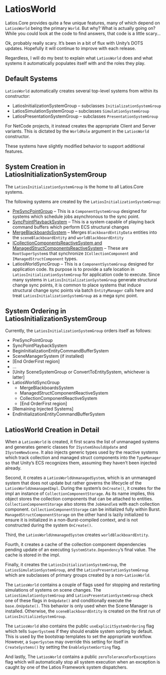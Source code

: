 # LatiosWorld

Latios.Core provides quite a few unique features, many of which depend on
`LatiosWorld` being the primary `World`. But why? What is actually going on?
While you could look at the code to find answers, that code is a little scary…

Ok, probably really scary. It’s been in a bit of flux with Unity’s DOTS updates.
Hopefully it will continue to improve with each release.

Regardless, I will do my best to explain what `LatiosWorld` does and what
systems it automatically populates itself with and the roles they play.

## Default Systems

`LatiosWorld` automatically creates several top-level systems from within its
constructor:

-   LatiosInitializationSystemGroup – subclasses `InitializationSystemGroup`
-   LatiosSimulationSystemGroup – subclasses `SimulationSystemGroup`
-   LatiosPresentationSystemGroup – subclasses `PresentationSystemGroup`

For NetCode projects, it instead creates the appropriate Client and Server
variants. This is dictated by the `WorldRole` argument in the `LatiosWorld`
constructor.

These systems have slightly modified behavior to support additional features.

## System Creation in LatiosInitializationSystemGroup

The `LatiosInitializationSystemGroup` is the home to all Latios.Core systems.

The following systems are created by the `LatiosInitializationSystemGroup`:

-   [PreSyncPointGroup](Custom%20Command%20Buffers%20and%20SyncPointPlaybackSystem.md)
    – This is a `ComponentSystemGroup` designed for systems which schedule jobs
    asynchronous to the sync point.
-   [SyncPointPlaybackSystem](Custom%20Command%20Buffers%20and%20SyncPointPlaybackSystem.md)
    – This is a system capable of playing back command buffers which perform ECS
    structural changes
-   [MergeBlackboardsSystem](Blackboard%20Entities.md) – Merges
    `BlackboardEntityData` entities into the `sceneBlackboardEntity` and
    `worldBlackboardEntity`
-   [ICollectionComponentsReactiveSystem and
    ManagedStructComponentsReactiveSystem](Collection%20and%20Managed%20Struct%20Components.md)
    – These are `RootSuperSystem`s that synchronize `ICollectionComponent` and
    `IManagedStructComponent` types.
-   LatiosWorldSyncGroup – This is a `ComponentSystemGroup` designed for
    application code. Its purpose is to provide a safe location in
    `LatiosInitializationSystemGroup` for application code to execute. Since
    many systems in `LatiosInitializationSystemGroup` generate structural change
    sync points, it is common to place systems that induce structural change
    sync points via batch `EntityManager` calls here and treat
    `LatiosInitializationSystemGroup` as a mega sync point.

## System Ordering in LatiosInitializationSystemGroup

Currently, the `LatiosInitializationSystemGroup` orders itself as follows:

-   PreSyncPointGroup
-   SyncPointPlaybackSystem
-   BeginInitializationEntityCommandBufferSystem
-   SceneManagerSystem (if installed)
-   [End OrderFirst region]
-   …
-   [Unity SceneSystemGroup or ConvertToEntitySystem, whichever is latter]
-   LatiosWorldSyncGroup
    -   MergeBlackboardsSystem
    -   ManagedStructComponentReactiveSystem
    -   CollectionComponentReactiveSystem
    -   [End OrderFirst region]
-   [Remaining Injected Systems]
-   EndInitializationEntityCommandBufferSystem

## LatiosWorld Creation in Detail

When a `LatiosWorld` is created, it first scans the list of unmanaged systems
and generates generic classes for `ISystemShouldUpdate` and `ISystemNewScene`.
It also injects generic types used by the reactive systems which track
collection and managed struct components into the `TypeManager` so that Unity’s
ECS recognizes them, assuming they haven’t been injected already.

Second, it creates a `LatiosWorldUnmanagedSystem`, which is an unmanaged system
that does not update but rather governs the lifecycle of the
`LatiosWorldUnmanagedImpl`. During the system’s `OnCreate()`, it creates for the
impl an instance of `CollectionComponentStorage`. As its name implies, this
object stores the collection components that can be attached to entities.
`CollectionComponentStorage` also stores the `JobHandle`s with each collection
component. `CollectionComponentStorage` can be initialized fully within Burst.
`ManagedStructComponentStorage` on the other hand is lazily initialized to
ensure it is initialized in a non-Burst-compiled context, and is not constructed
during the system `OnCreate()`.

Third, the `LatiosWorldUnmanagedSystem` creates `worldBlackboardEntity`.

Fourth, it creates a cache of the collection component dependencies pending
update of an executing `SystemState.Dependency`’s final value. The cache is
stored in the impl.

Finally, it creates the `LatiosInitializationSystemGroup`, the
`LatiosSimulationSystemGroup`, and the `LatiosPresentationSystemGroup` which are
subclasses of primary groups created by a non-`LatiosWorld`.

The `LatiosWorld` contains a couple of flags used for stopping and restarting
simulations of systems on scene changes. The `LatiosSimulationSystemGroup` and
`LatiosPresentationSystemGroup` check one of these flags in `OnUpdate()` and
conditionally execute the `base.OnUpdate()`. This behavior is only used when the
Scene Manager is installed. Otherwise, the `sceneBlackboardEntity` is created on
the first run of `LatiosInitializeSystemGroup`.

The `LatiosWorld` also contains the public `useExplicitSystemOrdering` flag
which tells `SuperSystem`s if they should enable system sorting by default. This
is used by the bootstrap templates to set the appropriate workflow. However, a
`SuperSystem` may override this setting for itself in `CreateSystems()` by
setting the `EnableSystemSorting` flag.

And lastly, The `LatiosWorld` contains a public `zeroToleranceForExceptions`
flag which will automatically stop all system execution when an exception is
caught by one of the Latios Framework system dispatchers.
